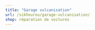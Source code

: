 ```yaml
---
title: "Garage vulcanisation"
url: /sikhourou/garage-vulcanisation/
shop: réparation de voitures
---
```

